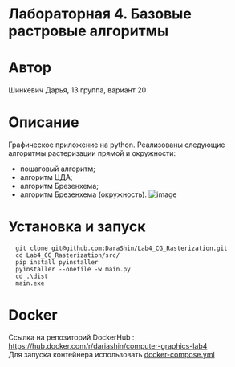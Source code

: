 # Лабораторная 4. Базовые растровые алгоритмы
# Автор
Шинкевич Дарья, 13 группа, вариант 20
# Описание
Графическое приложение на python. 
Реализованы следующие алгоритмы растеризации прямой и окружности:
* пошаговый алгоритм;
* алгоритм ЦДА;
* алгоритм Брезенхема;
* алгоритм Брезенхема (окружность).
![image](https://user-images.githubusercontent.com/78850433/235091959-326af76a-1a45-45ba-b5f4-e4942a4d3097.png)


# Установка и запуск
```
  git clone git@github.com:DaraShin/Lab4_CG_Rasterization.git
  cd Lab4_CG_Rasterization/src/
  pip install pyinstaller
  pyinstaller --onefile -w main.py
  cd .\dist
  main.exe
```
# Docker
Ссылка на репозиторий DockerHub : https://hub.docker.com/r/dariashin/computer-graphics-lab4  
Для запуска контейнера использовать [docker-compose.yml](https://github.com/DaraShin/Lab4_CG_Rasterization/blob/master/docker-compose.yml)

